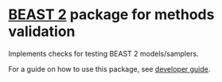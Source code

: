 # [BEAST 2](http://beast2.org) package for methods validation

Implements checks for testing BEAST 2 models/samplers.

For a guide on how to use this package, see [developer guide](https://github.com/rbouckaert/DeveloperManual).
